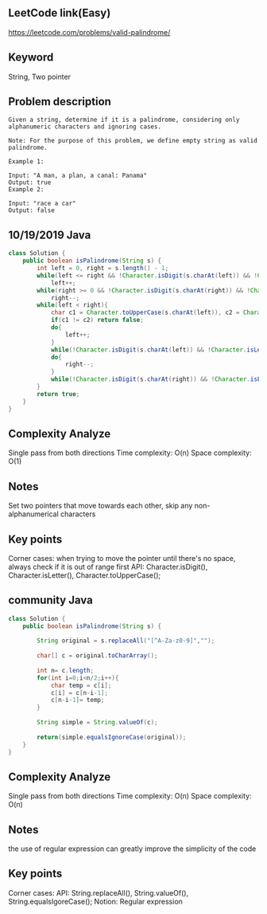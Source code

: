 ## LeetCode link(Easy)
https://leetcode.com/problems/valid-palindrome/

## Keyword
String, Two pointer

## Problem description
```
Given a string, determine if it is a palindrome, considering only alphanumeric characters and ignoring cases.

Note: For the purpose of this problem, we define empty string as valid palindrome.

Example 1:

Input: "A man, a plan, a canal: Panama"
Output: true
Example 2:

Input: "race a car"
Output: false
```

## 10/19/2019 Java

```java
class Solution {
    public boolean isPalindrome(String s) {
        int left = 0, right = s.length() - 1;
        while(left <= right && !Character.isDigit(s.charAt(left)) && !Character.isLetter(s.charAt(left)))
            left++;
        while(right >= 0 && !Character.isDigit(s.charAt(right)) && !Character.isLetter(s.charAt(right)))
            right--;
        while(left < right){
            char c1 = Character.toUpperCase(s.charAt(left)), c2 = Character.toUpperCase(s.charAt(right));
            if(c1 != c2) return false;
            do{
                left++;
            }
            while(!Character.isDigit(s.charAt(left)) && !Character.isLetter(s.charAt(left)));
            do{
                right--;
            }
            while(!Character.isDigit(s.charAt(right)) && !Character.isLetter(s.charAt(right)));
        }
        return true;
    }
}
```
## Complexity Analyze
Single pass from both directions
Time complexity: O(n)
Space complexity: O(1)

## Notes
Set two pointers that move towards each other, skip any non-alphanumerical characters

## Key points
Corner cases: when trying to move the pointer until there's no space, always check if it is out of range first
API: Character.isDigit(), Character.isLetter(), Character.toUpperCase();

## community Java
```java
class Solution {
    public boolean isPalindrome(String s) {
        
        String original = s.replaceAll("[^A-Za-z0-9]",""); 
        
        char[] c = original.toCharArray();
     
        int n= c.length;
        for(int i=0;i<n/2;i++){
            char temp = c[i];
            c[i] = c[n-i-1];
            c[n-i-1]= temp;
        }
        
        String simple = String.valueOf(c);
        
        return(simple.equalsIgnoreCase(original));
    }
}
```
## Complexity Analyze
Single pass from both directions
Time complexity: O(n)
Space complexity: O(n)

## Notes
the use of regular expression can greatly improve the simplicity of the code

## Key points
Corner cases:
API: String.replaceAll(), String.valueOf(), String.equalsIgoreCase();
Notion: Regular expression